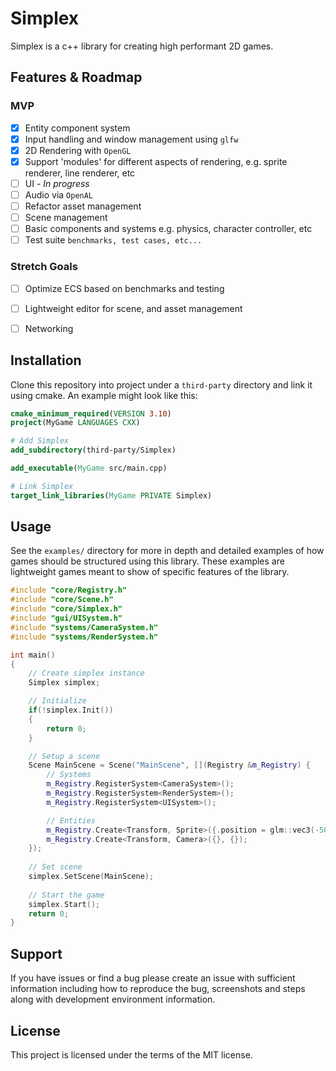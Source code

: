 # Simplex

Simplex is a c++ library for creating high performant 2D games.

## Features & Roadmap
### MVP
- [x] Entity component system
- [x] Input handling and window management using `glfw`
- [x] 2D Rendering with `OpenGL`
- [x] Support 'modules' for different aspects of rendering, e.g. sprite renderer, line renderer, etc
- [ ] UI - *In progress*
- [ ] Audio via `OpenAL`
- [ ] Refactor asset management
- [ ] Scene management
- [ ] Basic components and systems e.g. physics, character controller, etc
- [ ] Test suite ```benchmarks, test cases, etc...```

### Stretch Goals
- [ ] Optimize ECS based on benchmarks and testing
- [ ] Lightweight editor for scene, and asset management
- [ ] Networking



## Installation

Clone this repository into project under a `third-party` directory and link it using cmake.
An example might look like this:
```cmake
cmake_minimum_required(VERSION 3.10)
project(MyGame LANGUAGES CXX)

# Add Simplex
add_subdirectory(third-party/Simplex)

add_executable(MyGame src/main.cpp)

# Link Simplex
target_link_libraries(MyGame PRIVATE Simplex)

```

## Usage
See the `examples/` directory for more in depth and detailed examples of how games should be structured using this library. These examples are lightweight games meant to show of specific features of the library. 

```cpp
#include "core/Registry.h"
#include "core/Scene.h"
#include "core/Simplex.h"
#include "gui/UISystem.h"
#include "systems/CameraSystem.h"
#include "systems/RenderSystem.h"

int main()
{
    // Create simplex instance
    Simplex simplex;

    // Initialize
    if(!simplex.Init())
    {
        return 0;
    }

    // Setup a scene
    Scene MainScene = Scene("MainScene", [](Registry &m_Registry) {
        // Systems
        m_Registry.RegisterSystem<CameraSystem>();
        m_Registry.RegisterSystem<RenderSystem>();
        m_Registry.RegisterSystem<UISystem>();

        // Entities
        m_Registry.Create<Transform, Sprite>({.position = glm::vec3(-50, 100, 0)}, {.texture = "GRASS_TILE_1"});
        m_Registry.Create<Transform, Camera>({}, {});
    });
    
    // Set scene
    simplex.SetScene(MainScene);
    
    // Start the game
    simplex.Start();
    return 0;
}

```

## Support
If you have issues or find a bug please create an issue with sufficient information including how to reproduce the bug, screenshots and steps along with development environment information.

## License
This project is licensed under the terms of the MIT license.



